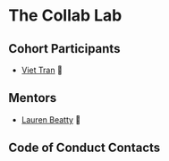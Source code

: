 # The Collab Lab

## Cohort Participants

- [Viet Tran](https://github.com/veeteeran) :dragon:

## Mentors

- [Lauren Beatty](https://github.com/laurenmbeatty) 🐶

## Code of Conduct Contacts
